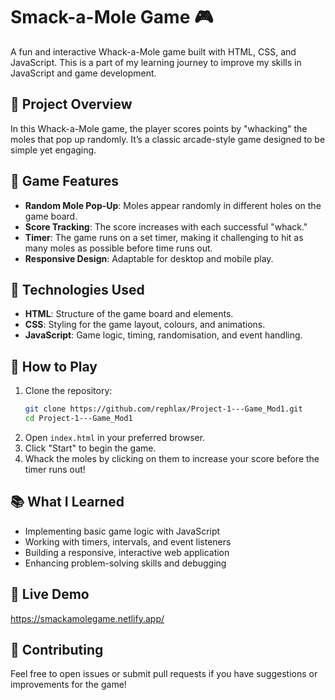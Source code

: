 # Smack-a-Mole Game 🎮

A fun and interactive Whack-a-Mole game built with HTML, CSS, and JavaScript. This is a part of my learning journey to improve my skills in JavaScript and game development.

## 📝 Project Overview

In this Whack-a-Mole game, the player scores points by "whacking" the moles that pop up randomly. It’s a classic arcade-style game designed to be simple yet engaging.

## 🎯 Game Features

- **Random Mole Pop-Up**: Moles appear randomly in different holes on the game board.
- **Score Tracking**: The score increases with each successful "whack."
- **Timer**: The game runs on a set timer, making it challenging to hit as many moles as possible before time runs out.
- **Responsive Design**: Adaptable for desktop and mobile play.

## 🔧 Technologies Used

- **HTML**: Structure of the game board and elements.
- **CSS**: Styling for the game layout, colours, and animations.
- **JavaScript**: Game logic, timing, randomisation, and event handling.

## 🚀 How to Play

1. Clone the repository:
   ```bash
   git clone https://github.com/rephlax/Project-1---Game_Mod1.git
   cd Project-1---Game_Mod1
   ```
2. Open `index.html` in your preferred browser.
3. Click "Start" to begin the game.
4. Whack the moles by clicking on them to increase your score before the timer runs out!

## 📚 What I Learned

- Implementing basic game logic with JavaScript
- Working with timers, intervals, and event listeners
- Building a responsive, interactive web application
- Enhancing problem-solving skills and debugging

## 👀 Live Demo

https://smackamolegame.netlify.app/

## 🤝 Contributing

Feel free to open issues or submit pull requests if you have suggestions or improvements for the game!
